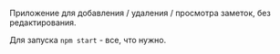 Приложение для добавления / удаления / просмотра заметок, без редактирования.

Для запуска `npm start` - все, что нужно.
